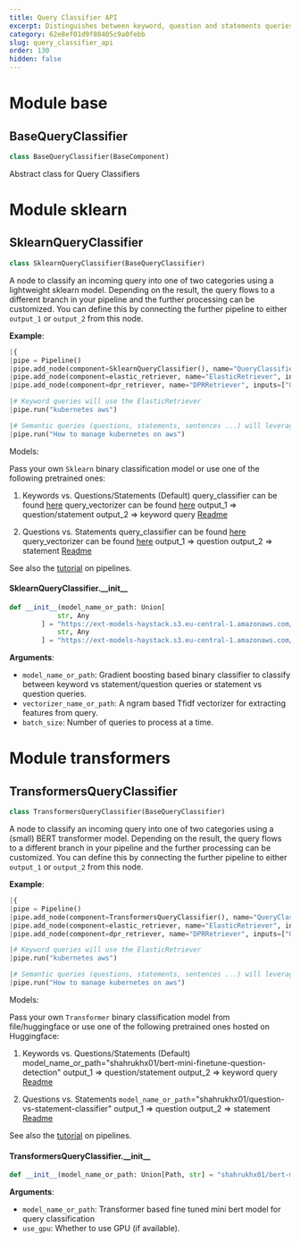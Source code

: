 ```yaml
---
title: Query Classifier API
excerpt: Distinguishes between keyword, question and statements queries.
category: 62e8ef01d9f80405c9a0febb
slug: query_classifier_api
order: 130
hidden: false
---
```


<a id="base"></a>

# Module base

<a id="base.BaseQueryClassifier"></a>

## BaseQueryClassifier

```python
class BaseQueryClassifier(BaseComponent)
```

Abstract class for Query Classifiers

<a id="sklearn"></a>

# Module sklearn

<a id="sklearn.SklearnQueryClassifier"></a>

## SklearnQueryClassifier

```python
class SklearnQueryClassifier(BaseQueryClassifier)
```

A node to classify an incoming query into one of two categories using a lightweight sklearn model. Depending on the result, the query flows to a different branch in your pipeline
and the further processing can be customized. You can define this by connecting the further pipeline to either `output_1` or `output_2` from this node.

**Example**:

  ```python
  |{
  |pipe = Pipeline()
  |pipe.add_node(component=SklearnQueryClassifier(), name="QueryClassifier", inputs=["Query"])
  |pipe.add_node(component=elastic_retriever, name="ElasticRetriever", inputs=["QueryClassifier.output_2"])
  |pipe.add_node(component=dpr_retriever, name="DPRRetriever", inputs=["QueryClassifier.output_1"])
  
  |# Keyword queries will use the ElasticRetriever
  |pipe.run("kubernetes aws")
  
  |# Semantic queries (questions, statements, sentences ...) will leverage the DPR retriever
  |pipe.run("How to manage kubernetes on aws")
  
  ```
  
  Models:
  
  Pass your own `Sklearn` binary classification model or use one of the following pretrained ones:
  1) Keywords vs. Questions/Statements (Default)
  query_classifier can be found [here](https://ext-models-haystack.s3.eu-central-1.amazonaws.com/gradboost_query_classifier/model.pickle)
  query_vectorizer can be found [here](https://ext-models-haystack.s3.eu-central-1.amazonaws.com/gradboost_query_classifier/vectorizer.pickle)
  output_1 => question/statement
  output_2 => keyword query
  [Readme](https://ext-models-haystack.s3.eu-central-1.amazonaws.com/gradboost_query_classifier/readme.txt)
  
  
  2) Questions vs. Statements
  query_classifier can be found [here](https://ext-models-haystack.s3.eu-central-1.amazonaws.com/gradboost_query_classifier_statements/model.pickle)
  query_vectorizer can be found [here](https://ext-models-haystack.s3.eu-central-1.amazonaws.com/gradboost_query_classifier_statements/vectorizer.pickle)
  output_1 => question
  output_2 => statement
  [Readme](https://ext-models-haystack.s3.eu-central-1.amazonaws.com/gradboost_query_classifier_statements/readme.txt)
  
  See also the [tutorial](https://haystack.deepset.ai/tutorials/pipelines) on pipelines.

<a id="sklearn.SklearnQueryClassifier.__init__"></a>

#### SklearnQueryClassifier.\_\_init\_\_

```python
def __init__(model_name_or_path: Union[
            str, Any
        ] = "https://ext-models-haystack.s3.eu-central-1.amazonaws.com/gradboost_query_classifier/model.pickle", vectorizer_name_or_path: Union[
            str, Any
        ] = "https://ext-models-haystack.s3.eu-central-1.amazonaws.com/gradboost_query_classifier/vectorizer.pickle", batch_size: Optional[int] = None)
```

**Arguments**:

- `model_name_or_path`: Gradient boosting based binary classifier to classify between keyword vs statement/question
queries or statement vs question queries.
- `vectorizer_name_or_path`: A ngram based Tfidf vectorizer for extracting features from query.
- `batch_size`: Number of queries to process at a time.

<a id="transformers"></a>

# Module transformers

<a id="transformers.TransformersQueryClassifier"></a>

## TransformersQueryClassifier

```python
class TransformersQueryClassifier(BaseQueryClassifier)
```

A node to classify an incoming query into one of two categories using a (small) BERT transformer model.
Depending on the result, the query flows to a different branch in your pipeline and the further processing
can be customized. You can define this by connecting the further pipeline to either `output_1` or `output_2`
from this node.

**Example**:

  ```python
  |{
  |pipe = Pipeline()
  |pipe.add_node(component=TransformersQueryClassifier(), name="QueryClassifier", inputs=["Query"])
  |pipe.add_node(component=elastic_retriever, name="ElasticRetriever", inputs=["QueryClassifier.output_2"])
  |pipe.add_node(component=dpr_retriever, name="DPRRetriever", inputs=["QueryClassifier.output_1"])
  
  |# Keyword queries will use the ElasticRetriever
  |pipe.run("kubernetes aws")
  
  |# Semantic queries (questions, statements, sentences ...) will leverage the DPR retriever
  |pipe.run("How to manage kubernetes on aws")
  
  ```
  
  Models:
  
  Pass your own `Transformer` binary classification model from file/huggingface or use one of the following
  pretrained ones hosted on Huggingface:
  1) Keywords vs. Questions/Statements (Default)
  model_name_or_path="shahrukhx01/bert-mini-finetune-question-detection"
  output_1 => question/statement
  output_2 => keyword query
  [Readme](https://ext-models-haystack.s3.eu-central-1.amazonaws.com/gradboost_query_classifier/readme.txt)
  
  
  2) Questions vs. Statements
  `model_name_or_path`="shahrukhx01/question-vs-statement-classifier"
  output_1 => question
  output_2 => statement
  [Readme](https://ext-models-haystack.s3.eu-central-1.amazonaws.com/gradboost_query_classifier_statements/readme.txt)
  
  
  See also the [tutorial](https://haystack.deepset.ai/tutorials/pipelines) on pipelines.

<a id="transformers.TransformersQueryClassifier.__init__"></a>

#### TransformersQueryClassifier.\_\_init\_\_

```python
def __init__(model_name_or_path: Union[Path, str] = "shahrukhx01/bert-mini-finetune-question-detection", use_gpu: bool = True, batch_size: Optional[int] = None)
```

**Arguments**:

- `model_name_or_path`: Transformer based fine tuned mini bert model for query classification
- `use_gpu`: Whether to use GPU (if available).


